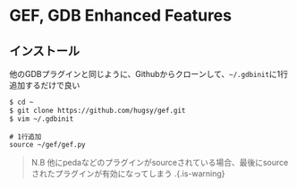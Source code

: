 <!-- TITLE: Gef -->
<!-- SUBTITLE: A quick summary of Gef -->

# GEF, GDB Enhanced Features

## インストール

他のGDBプラグインと同じように、Githubからクローンして、`~/.gdbinit`に1行追加するだけで良い

```sh
$ cd ~
$ git clone https://github.com/hugsy/gef.git
$ vim ~/.gdbinit
```

```vim
# 1行追加
source ~/gef/gef.py
```

> N.B 他にpedaなどのプラグインがsourceされている場合、最後にsourceされたプラグインが有効になってしまう
.{.is-warning}